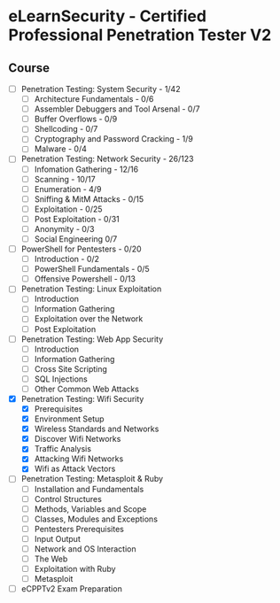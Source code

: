# eLearnSecurity - Certified Professional Penetration Tester V2
## Course
- [ ] Penetration Testing: System Security - 1/42
  - [ ] Architecture Fundamentals - 0/6
  - [ ] Assembler Debuggers and Tool Arsenal - 0/7
  - [ ] Buffer Overflows - 0/9
  - [ ] Shellcoding - 0/7
  - [ ] Cryptography and Password Cracking - 1/9
  - [ ] Malware - 0/4
- [ ] Penetration Testing: Network Security - 26/123
  - [ ] Infomation Gathering - 12/16
  - [ ] Scanning - 10/17
  - [ ] Enumeration - 4/9
  - [ ] Sniffing & MitM Attacks - 0/15
  - [ ] Exploitation - 0/25
  - [ ] Post Exploitation - 0/31
  - [ ] Anonymity - 0/3
  - [ ] Social Engineering 0/7
- [ ] PowerShell for Pentesters - 0/20
  - [ ] Introduction - 0/2
  - [ ] PowerShell Fundamentals - 0/5
  - [ ] Offensive Powershell - 0/13
- [ ] Penetration Testing: Linux Exploitation
  - [ ] Introduction
  - [ ] Information Gathering
  - [ ] Exploitation over the Network
  - [ ] Post Exploitation
- [ ] Penetration Testing: Web App Security
  - [ ] Introduction
  - [ ] Information Gathering
  - [ ] Cross Site Scripting
  - [ ] SQL Injections
  - [ ] Other Common Web Attacks 
- [X] Penetration Testing: Wifi Security
  - [X] Prerequisites
  - [X] Environment Setup
  - [X] Wireless Standards and Networks
  - [X] Discover Wifi Networks
  - [X] Traffic Analysis
  - [X] Attacking Wifi Networks
  - [X] Wifi as Attack Vectors  
- [ ] Penetration Testing: Metasploit & Ruby
  - [ ] Installation and Fundamentals
  - [ ] Control Structures
  - [ ] Methods, Variables and Scope
  - [ ] Classes, Modules and Exceptions
  - [ ] Pentesters Prerequisites
  - [ ] Input Output
  - [ ] Network and OS Interaction
  - [ ] The Web
  - [ ] Exploitation with Ruby
  - [ ] Metasploit
- [ ] eCPPTv2 Exam Preparation  
